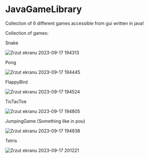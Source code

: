 # JavaGameLibrary
Collection of 6 different games accessible from gui written in java!

Collection of games:

Snake

![Zrzut ekranu 2023-09-17 194313](https://github.com/ZeroDay0101/JavaGameLibrary/assets/125507344/38b58fa2-08a8-483c-9c40-83f6f47ed3bf)

Pong

![Zrzut ekranu 2023-09-17 194445](https://github.com/ZeroDay0101/JavaGameLibrary/assets/125507344/c45c5328-9248-4d82-819f-96802c5cad40)

FlappyBird

![Zrzut ekranu 2023-09-17 194524](https://github.com/ZeroDay0101/JavaGameLibrary/assets/125507344/53d5c012-2b5b-486e-b20e-9185fd31854a)

TicTacToe

![Zrzut ekranu 2023-09-17 194805](https://github.com/ZeroDay0101/JavaGameLibrary/assets/125507344/c8e340a2-5c7b-4191-b7ae-4f3338a8180e)

JumpingGame (Something like in pou)

![Zrzut ekranu 2023-09-17 194938](https://github.com/ZeroDay0101/JavaGameLibrary/assets/125507344/195b58d7-602c-4429-a5e3-111763f9f335)


Tetris

![Zrzut ekranu 2023-09-17 201221](https://github.com/ZeroDay0101/JavaGameLibrary/assets/125507344/8d373fae-ff51-484e-a059-4c17b3ebefc6)
